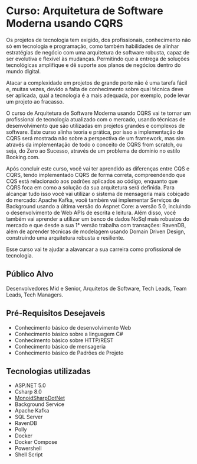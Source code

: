 # Curso: Arquitetura de Software Moderna usando CQRS

Os projetos de tecnologia tem exigido, dos profissionais, conhecimento não só em tecnologia e programação, como também habilidades de alinhar estratégias de negócio com uma arquitetura de software robusta, capaz de ser evolutiva e flexível às mudanças. Permitindo que a entrega de soluções tecnológicas amplifique e dê suporte aos planos de negócios dentro do mundo digital.

Atacar a complexidade em projetos de grande porte não é uma tarefa fácil e, muitas vezes, devido a falta de conhecimento sobre qual técnica deve ser aplicada, qual a tecnologia é a mais adequada, por exemplo, pode levar um projeto ao fracasso.

O curso de Arquitetura de Software Moderna usando CQRS vai te tornar um profissional de tecnologia atualizado com o mercado, usando técnicas de desenvolvimento que são utilizadas em projetos grandes e complexos de software. Este curso alinha teoria e prática, por isso a implementação de CQRS será mostrada não sobre a perspectiva de um framework, mas sim através da implementação de todo o conceito de CQRS from scratch, ou seja, do Zero ao Sucesso, através de um problema de domínio no estilo Booking.com.

Após concluir este curso, você vai ter aprendido as diferenças entre CQS e CQRS, tendo implementado CQRS de forma correta, compreendendo que CQS está relacionado aos padrões aplicados ao código, enquanto que CQRS foca em como a solução da sua arquitetura será definida. Para alcançar tudo isso você vai utilizar o sistema de mensageria mais cobiçado do mercado: Apache Kafka, você também vai implementar Serviços de Background usando a última versão do Aspnet Core: a versão 5.0, incluindo o desenvolvimento de Web APIs de escrita e leitura. Além disso, você também vai aprender a utilizar um banco de dados NoSql mais robustos do mercado e que desde a sua 1° versão trabalha com transações: RavenDB, além de aprender técnicas de modelagem usando Domain Driven Design, construindo uma arquitetura robusta e resiliente.

Esse curso vai te ajudar a alavancar a sua carreira como profissional de tecnologia.

## Público Alvo
Desenvolvedores Mid e Senior, Arquitetos de Software, Tech Leads, Team Leads, Tech Managers.

## Pré-Requisitos Desejaveis
- Conhecimento básico de desenvolvimento Web
- Conhecimento básico sobre a linguagem C#
- Conhecimento básico sobre HTTP/REST
- Conhecimento básico de mensageria
- Conhecimento básico de Padrões de Projeto

## Tecnologias utilizadas

- ASP.NET 5.0
- Csharp 8.0
- [MonoidSharpDotNet](https://github.com/jr-araujo/MonoidSharpDotNet)
- Background Service
- Apache Kafka
- SQL Server
- RavenDB
- Polly
- Docker
- Docker Compose
- Powershell
- Shell Script